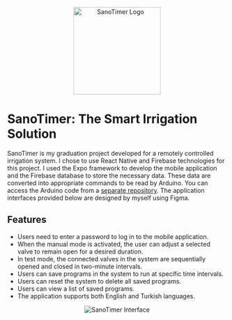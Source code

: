 
<div align="center">
  <img src="https://github.com/iremSaral/SanoTimer/assets/92708146/679bf5d4-4059-4809-b924-6a8b007cb2dc" alt="SanoTimer Logo" height="200" width="200">
</div>

# **SanoTimer: The Smart Irrigation Solution**

SanoTimer is my graduation project developed for a remotely controlled irrigation system. I chose to use React Native and Firebase technologies for this project. I used the Expo framework to develop the mobile application and the Firebase database to store the necessary data. These data are converted into appropriate commands to be read by Arduino. You can access the Arduino code from a [separate repository](https://github.com/iremSaral/SanoTimer-ArduinoCode). The application interfaces provided below are designed by myself using Figma.

## Features

- Users need to enter a password to log in to the mobile application.
- When the manual mode is activated, the user can adjust a selected valve to remain open for a desired duration.
- In test mode, the connected valves in the system are sequentially opened and closed in two-minute intervals.
- Users can save programs in the system to run at specific time intervals.
- Users can reset the system to delete all saved programs.
- Users can view a list of saved programs.
- The application supports both English and Turkish languages.

<div align="center">
  <img src="https://github.com/iremSaral/SanoTimer/assets/92708146/5e993ccd-8c2d-4d8b-b395-34a3e7a41852" alt="SanoTimer Interface">
</div>




